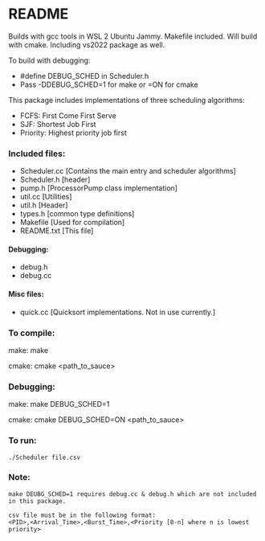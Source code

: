 README
======
Builds with gcc tools in WSL 2 Ubuntu Jammy. Makefile included.
Will build with cmake.
Including vs2022 package as well.

To build with debugging:
- #define DEBUG_SCHED in Scheduler.h
- Pass -DDEBUG_SCHED=1 for make or =ON for cmake

This package includes implementations of three scheduling algorithms:
- FCFS: First Come First Serve
- SJF: Shortest Job First
- Priority: Highest priority job first

### Included files:
- Scheduler.cc [Contains the main entry and scheduler algorithms]
- Scheduler.h [header]
- pump.h [ProcessorPump class implementation] 
- util.cc [Utilities]
- util.h [Header]
- types.h [common type definitions]
- Makefile [Used for compilation]
- README.txt [This file]

#### Debugging:
- debug.h
- debug.cc

#### Misc files:
- quick.cc [Quicksort implementations. Not in use currently.]

### To compile:
make:
    make

cmake:
    cmake <path_to_sauce>

### Debugging:
make:
    make DEBUG_SCHED=1
    
cmake:
    cmake DEBUG_SCHED=ON <path_to_sauce>

### To run:
    ./Scheduler file.csv 

### Note: 
    make DEUBG_SCHED=1 requires debug.cc & debug.h which are not included in this package.
    
    csv file must be in the following format:
    <PID>,<Arrival_Time>,<Burst_Time>,<Priority [0-n] where n is lowest priority>
